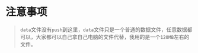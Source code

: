 # 注意事项 #
>```data```文件没有```push```到这里，```data```文件只是一个普通的数据文件，任意数据都可以，大家都可以自己拿自己电脑的文件代替，我用的是一个```120MB```左右的文件。
